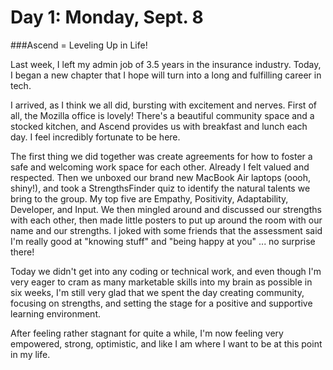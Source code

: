 # Day 1: Monday, Sept. 8
###Ascend = Leveling Up in Life!

Last week, I left my admin job of 3.5 years in the insurance industry. Today, I began a new chapter that I hope will turn into a long and fulfilling career in tech. 

I arrived, as I think we all did, bursting with excitement and nerves. First of all, the Mozilla office is lovely! There's a beautiful community space and a stocked kitchen, and Ascend provides us with breakfast and lunch each day. I feel incredibly fortunate to be here. 

The first thing we did together was create agreements for how to foster a safe and welcoming work space for each other. Already I felt valued and respected. Then we unboxed our brand new MacBook Air laptops (oooh, shiny!), and took a StrengthsFinder quiz to identify the natural talents we bring to the group. My top five are Empathy, Positivity, Adaptability, Developer, and Input. We then mingled around and discussed our strengths with each other, then made little posters to put up around the room with our name and our strengths. I joked with some friends that the assessment said I'm really good at "knowing stuff" and "being happy at you" ... no surprise there!

Today we didn't get into any coding or technical work, and even though I'm very eager to cram as many marketable skills into my brain as possible in six weeks, I'm still very glad that we spent the day creating community, focusing on strengths, and setting the stage for a positive and supportive learning environment. 

After feeling rather stagnant for quite a while, I'm now feeling very empowered, strong, optimistic, and like I am where I want to be at this point in my life.